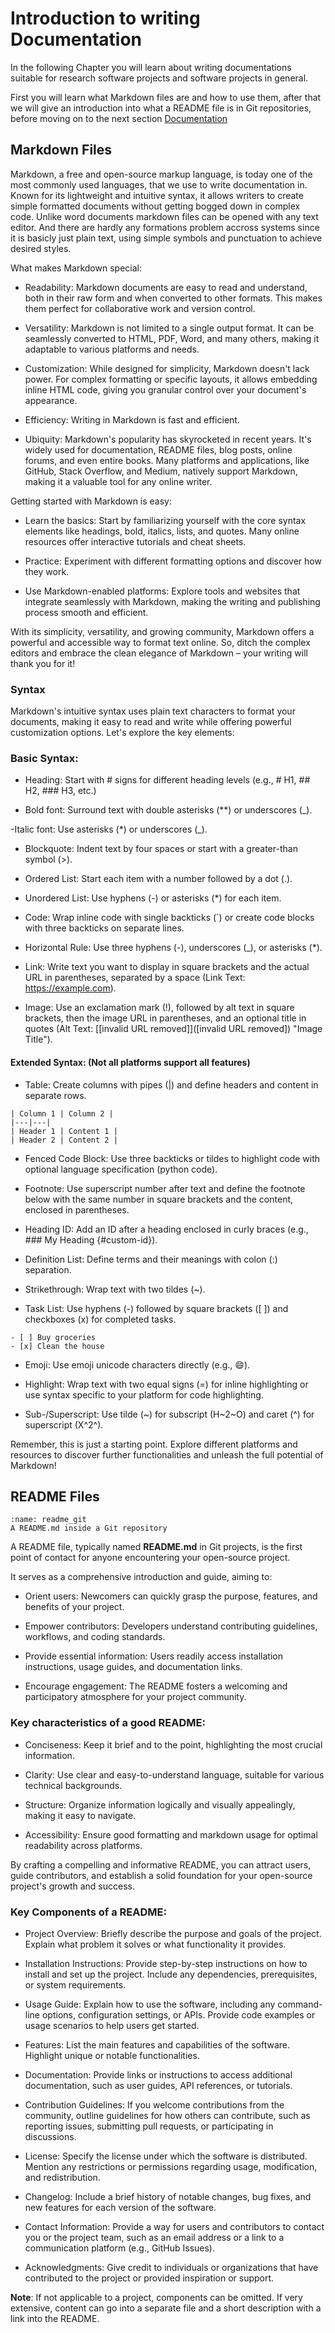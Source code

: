 # Introduction to writing Documentation

In the following Chapter you will learn about writing documentations suitable for research software projects and software projects in general.

First you will learn what Markdown files are and how to use them, after that we will give an introduction into what a README file is in Git repositories, before moving on to the next section [Documentation](https://software-engineering-group-up.github.io/RSE-UP/chapters/writing_documentation.html)


## Markdown Files

Markdown, a free and open-source markup language, is today one of the most commonly used languages, that we use to write documentation in. Known for its lightweight and intuitive syntax, it allows writers to create simple formatted documents without getting bogged down in complex code. Unlike word documents markdown files can be opened with any text editor. And there are hardly any formations problem accross systems since it is basicly just plain text, using simple symbols and punctuation to achieve desired styles.

What makes Markdown special:

- Readability: Markdown documents are easy to read and understand, both in 
  their raw form and when converted to other formats. 
  This makes them perfect for collaborative work and version control.

- Versatility: Markdown is not limited to a single output format. 
  It can be seamlessly converted to HTML, PDF, Word, and many others, making it
  adaptable to various platforms and needs.

- Customization: While designed for simplicity, Markdown doesn't lack power. 
  For complex formatting or specific layouts, it allows embedding inline HTML 
  code, giving you granular control over your document's appearance.

- Efficiency: Writing in Markdown is fast and efficient.

- Ubiquity: Markdown's popularity has skyrocketed in recent years. 
  It's widely used for documentation, README files, blog posts, online forums, 
  and even entire books. Many platforms and applications, like GitHub, 
  Stack Overflow, and Medium, natively support Markdown, 
  making it a valuable tool for any online writer.

Getting started with Markdown is easy:

- Learn the basics: Start by familiarizing yourself with the core syntax elements
like headings, bold, italics, lists, and quotes. Many online resources offer interactive tutorials and cheat sheets.

- Practice: Experiment with different formatting options and discover how they work.

- Use Markdown-enabled platforms: Explore tools and websites that integrate seamlessly with Markdown, making the writing and publishing process smooth and efficient.

With its simplicity, versatility, and growing community, Markdown offers a powerful and accessible way to format text online. So, ditch the complex editors and embrace the clean elegance of Markdown – your writing will thank you for it!

### Syntax
Markdown's intuitive syntax uses plain text characters to format your documents, making it easy to read and write while offering powerful customization options. Let's explore the key elements:

### **Basic Syntax:**
- Heading: Start with # signs for different heading levels (e.g., # H1, ## H2, ### H3, etc.)

- Bold font: Surround text with double asterisks (**) or underscores (_).

-Italic font: Use asterisks (*) or underscores (_).

- Blockquote: Indent text by four spaces or start with a greater-than symbol (>).

- Ordered List: Start each item with a number followed by a dot (.).

- Unordered List: Use hyphens (-) or asterisks (*) for each item.

- Code: Wrap inline code with single backticks (`) or create code blocks with three backticks on separate lines.

- Horizontal Rule: Use three hyphens (-), underscores (_), or asterisks (*).
- Link: Write text you want to display in square brackets and the actual URL in parentheses, separated by a space (Link Text: https://example.com).

- Image: Use an exclamation mark (!), followed by alt text in square brackets, then the image URL in parentheses, and an optional title in quotes (Alt Text: [[invalid URL removed]]([invalid URL removed]) "Image Title").

#### **Extended Syntax: (Not all platforms support all features)**

- Table: Create columns with pipes (|) and define headers and content in separate rows.

```
| Column 1 | Column 2 |
|---|---|
| Header 1 | Content 1 |
| Header 2 | Content 2 |
```

- Fenced Code Block: Use three backticks or tildes to highlight code with optional language specification (python code).

- Footnote: Use superscript number after text and define the footnote below with the same number in square brackets and the content, enclosed in parentheses.

- Heading ID: Add an ID after a heading enclosed in curly braces (e.g., ### My Heading {#custom-id}).

- Definition List: Define terms and their meanings with colon (:) separation.
- Strikethrough: Wrap text with two tildes (~).

- Task List: Use hyphens (-) followed by square brackets ([ ]) and checkboxes (x) for completed tasks.

```
- [ ] Buy groceries
- [x] Clean the house

```
- Emoji: Use emoji unicode characters directly (e.g., :smile:).

- Highlight: Wrap text with two equal signs (=) for inline highlighting or use syntax specific to your platform for code highlighting.

- Sub-/Superscript: Use tilde (~) for subscript (H~2~O) and caret (^) for superscript (X^2^).

Remember, this is just a starting point. Explore different platforms and resources to discover further functionalities and unleash the full potential of Markdown!

## README Files

```{figure} ../../figures/documentation/readme.png
:name: readme_git
A README.md inside a Git repository
```

A README file, typically named **README.md** in Git projects, is the first point of contact for anyone encountering your open-source project. 


It serves as a comprehensive introduction and guide, aiming to:

- Orient users: Newcomers can quickly grasp the purpose, features, and benefits of your project.

- Empower contributors: Developers understand contributing guidelines, workflows, and coding standards.

- Provide essential information: Users readily access installation instructions, usage guides, and documentation links.

- Encourage engagement: The README fosters a welcoming and participatory atmosphere for your project community.

### Key characteristics of a good README:

 - Conciseness: Keep it brief and to the point, highlighting the most crucial information.

- Clarity: Use clear and easy-to-understand language, suitable for various technical backgrounds.

- Structure: Organize information logically and visually appealingly, making it easy to navigate.

- Accessibility: Ensure good formatting and markdown usage for optimal readability across platforms.

By crafting a compelling and informative README, you can attract users, guide contributors, and establish a solid foundation for your open-source project's growth and success.

### Key Components of a README: 

- Project Overview: Briefly describe the purpose and goals of the project. 
  Explain what problem it solves or what functionality it provides.

- Installation Instructions: Provide step-by-step instructions on how to 
  install and set up the project. Include any dependencies, prerequisites, or 
  system requirements.

- Usage Guide: Explain how to use the software, including any command-line 
  options, configuration settings, or APIs. Provide code examples or usage 
  scenarios to help users get started.

- Features: List the main features and capabilities of the software. Highlight 
  unique or notable functionalities.

- Documentation: Provide links or instructions to access additional 
  documentation, such as user guides, API references, or tutorials.

- Contribution Guidelines: If you welcome contributions from the community, 
  outline guidelines for how others can contribute, such as reporting issues, 
  submitting pull requests, or participating in discussions.

- License: Specify the license under which the software is distributed. Mention
  any restrictions or permissions regarding usage, modification, and 
  redistribution.

- Changelog: Include a brief history of notable changes, bug fixes, and new 
  features for each version of the software.

- Contact Information: Provide a way for users and contributors to contact you 
  or the project team, such as an email address or a link to a communication 
  platform (e.g., GitHub Issues).

- Acknowledgments: Give credit to individuals or organizations that have 
  contributed to the project or provided inspiration or support.

**Note**:
If not applicable to a project, components can be omitted. 
If very extensive, content can go into a separate file and a short description with a link into the README.
